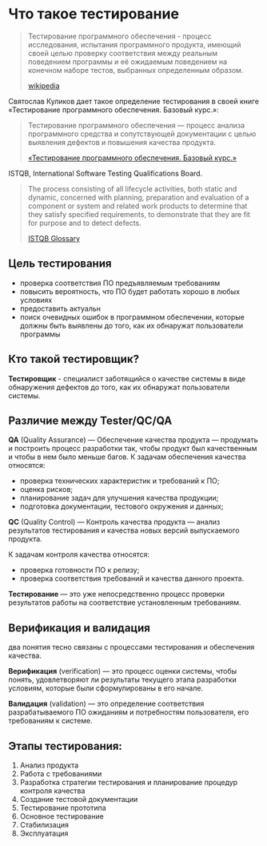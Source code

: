 # Что такое тестирование

> Тестирование программного обеспечения - процесс исследования, испытания программного продукта, имеющий своей целью
> проверку соответствия между реальным поведением программы и её ожидаемым поведением на конечном наборе тестов,
> выбранных определенным образом.
>
> [wikipedia](https://ru.wikipedia.org/wiki/Тестирование_программного_обеспечения)


Святослав Куликов дает такое определение тестирования в своей книге «Тестирование программного обеспечения. Базовый
курс.»:

> Тестирование программного обеспечения — процесс анализа программного средства и сопутствующей документации с целью
> выявления дефектов и повышения качества продукта.
>
> [«Тестирование программного обеспечения. Базовый курс.»](https://svyatoslav.biz/software_testing_book/)


ISTQB, International Software Testing Qualifications Board.

> The process consisting of all lifecycle activities, both static and dynamic, concerned with planning, preparation and
> evaluation of a component or system and related work products to determine that they satisfy specified requirements,
> to demonstrate that they are fit for purpose and to detect defects.
>
> [ISTQB Glossary](https://glossary.istqb.org/en_US/term/testing-4-2)

## Цель тестирования

* проверка соответствия ПО предъявляемым требованиям
* повысить вероятность, что ПО будет работать хорошо в любых условиях
* предоставить актуальн
* поиск очевидных ошибок в программном обеспечении, которые должны быть выявлены до того, как их обнаружат пользователи программы

## Кто такой тестировщик?

**Тестировщик** - специалист заботящийся о качестве системы в виде обнаружения дефектов до того, как их обнаружат пользователи системы.

## Различие между Tester/QC/QA

**QA** (Quality Assurance) — Обеспечение качества продукта — продумать и построить процесс разработки так, чтобы продукт был качественным и чтобы в нем было меньше багов.
К задачам обеспечения качества относятся:

* проверка технических характеристик и требований к ПО;
* оценка рисков;
* планирование задач для улучшения качества продукции;
* подготовка документации, тестового окружения и данных;


**QC** (Quality Control) — Контроль качества продукта — анализ результатов тестирования и качества новых версий выпускаемого продукта.

К задачам контроля качества относятся:
* проверка готовности ПО к релизу;
* проверка соответствия требований и качества данного проекта.

**Тестирование** — это уже непосредственно процесс проверки результатов работы на соответствие установленным требованиям.

## Верификация и валидация
два понятия тесно связаны с процессами тестирования и обеспечения качества.

**Верификация** (verification) — это процесс оценки системы, чтобы понять, удовлетворяют ли результаты текущего этапа разработки условиям, которые были сформулированы в его начале.

**Валидация** (validation) — это определение соответствия разрабатываемого ПО ожиданиям и потребностям пользователя, его требованиям к системе.

## Этапы тестирования:

1. Анализ продукта
2. Работа с требованиями
3. Разработка стратегии тестирования и планирование процедур контроля качества
4. Создание тестовой документации
5. Тестирование прототипа
6. Основное тестирование
7. Стабилизация
8. Эксплуатация